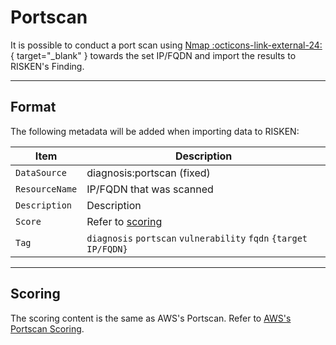 # Portscan

It is possible to conduct a port scan using [Nmap :octicons-link-external-24:](https://nmap.org/man/ja/index.html){ target="_blank" } towards the set IP/FQDN and import the results to RISKEN's Finding.

---
## Format

The following metadata will be added when importing data to RISKEN:

| Item            | Description                                            |
| -------------- | ---------------------------------------------- |
| `DataSource`   | diagnosis:portscan (fixed)                |
| `ResourceName` | IP/FQDN that was scanned                                         |
| `Description`  | Description        　                |
| `Score`        | Refer to [scoring](/diagnosis/portscan_concept/#_2)            |
| `Tag`          | `diagnosis` `portscan` `vulnerability` `fqdn` `{target IP/FQDN}` |

---
## Scoring

The scoring content is the same as AWS's Portscan.
Refer to [AWS's Portscan Scoring](/aws/portscan/#_2).
